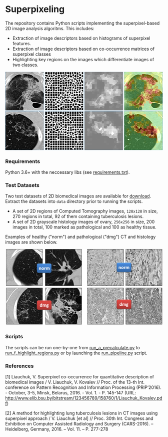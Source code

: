 # Superpixeling

The repository contains Python scripts implementing the superpixel-based 2D image analysis algoritms.
This includes:

* Extraction of image descriptors based on histograms of superpixel features.
* Extraction of image descriptors based on co-occurrence matrices of superpixel classes
* Highlighting key regions on the images which differentiate images of two classes.

![Alt text](assets/highlighting.png)

### Requirements

Python 3.6+ with the neccessary libs (see [requirements.txt](requirements.txt)).

### Test Datasets

Two test datasets of 2D biomedical images are available for [download](https://drive.google.com/open?id=1c6gdvI0ipQWkkn30s3LIhB56blN4lf-i). Extract the datasets into `data` directory prior to running the scripts.

* A set of 2D regions of Computed Tomography images, `128x128` in size, 270 regions in total, 92 of them containing tuberculosis lesions.
* A set of 2D grayscale histology images of ovary, `256x256` in size, 200 images in total, 100 marked as pathological and 100 as healthy tissue.

Examples of healthy ("norm") and pathological ("dmg") CT and histology images are shown below.

![Alt text](assets/data_samples.png)

### Scripts

The scripts can be run one-by-one from [run_a_precalculate.py](run_a_precalculate.py) to [run_f_highlight_regions.py](run_f_highlight_regions.py) or by launching the [run_pipeline.py](run_pipeline.py) script.

### References

[1] Liauchuk, V. Superpixel co-occurrence for quantitative description  of biomedical images / V. Liauchuk, V. Kovalev // Proc. of the 13-th Int. conference on Pattern Recognition and Information Processing (PRIP’2016). - October, 3-5, Minsk, Belarus, 2016. - Vol. 1. - P. 145-147
(URL: http://www.elib.bsu.by/bitstream/123456789/158760/1/Liauchuk_Kovalev.pdf)

[2] A method for highlighting lung tuberculosis lesions in CT images using superpixel approach / V. Liauchuk [et al] // Proc. 30th Int. Congress and Exhibition on Computer Assisted Radiology and Surgery (CARS-2016).  – Heidelberg, Germany, 2016. – Vol. 11. – P. 277-278

